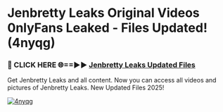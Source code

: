 # Jenbretty Leaks Original Videos 0nlyFans Leaked - Files Updated! (4nyqg)

<h3>🔴 CLICK HERE 🌐==►► <a href="https://tinyurl.com/3hn5wdd3" rel="nofollow">Jenbretty Leaks Updated Files</a></h3>

Get Jenbretty Leaks and all content. Now you can access all videos and pictures of Jenbretty Leaks. New Updated Files 2025!

[![4nyqg](https://i.imgur.com/4HnBqBT.gif)](https://tinyurl.com/3hn5wdd3)
